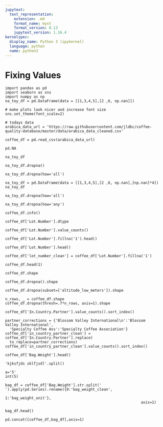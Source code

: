 ```yaml
---
jupytext:
  text_representation:
    extension: .md
    format_name: myst
    format_version: 0.13
    jupytext_version: 1.16.4
kernelspec:
  display_name: Python 3 (ipykernel)
  language: python
  name: python3
---
```


# Fixing Values

```{code-cell} ipython3
import pandas as pd
import seaborn as sns
import numpy as np 
na_toy_df = pd.DataFrame(data = [[1,3,4,5],[2 ,6, np.nan]])

# make plots look nicer and increase font size
sns.set_theme(font_scale=2)

# todays data
arabica_data_url = 'https://raw.githubusercontent.com/jldbc/coffee-quality-database/master/data/arabica_data_cleaned.csv'

coffee_df = pd.read_csv(arabica_data_url)
```

```{code-cell} ipython3
pd.NA
```

```{code-cell} ipython3
na_toy_df
```

```{code-cell} ipython3
na_toy_df.dropna()
```

```{code-cell} ipython3
na_toy_df.dropna(how='all')
```

```{code-cell} ipython3
na_toy_df = pd.DataFrame(data = [[1,3,4,5],[2 ,6, np.nan],[np.nan]*4])
na_toy_df
```

```{code-cell} ipython3
na_toy_df.dropna(how='all')
```

```{code-cell} ipython3
na_toy_df.dropna(how='any')
```

```{code-cell} ipython3
coffee_df.info()
```

```{code-cell} ipython3
coffee_df['Lot.Number'].dtype
```

```{code-cell} ipython3
coffee_df['Lot.Number'].value_counts()
```

```{code-cell} ipython3
coffee_df['Lot.Number'].fillna('1').head()
```

```{code-cell} ipython3
coffee_df['Lot.Number'].head()
```

```{code-cell} ipython3
coffee_df['lot_number_clean'] = coffee_df['Lot.Number'].fillna('1')
```

```{code-cell} ipython3
coffee_df.head(1)
```

```{code-cell} ipython3
coffee_df.shape
```

```{code-cell} ipython3
coffee_df.dropna().shape
```

```{code-cell} ipython3
coffee_df.dropna(subset=['altitude_low_meters']).shape
```

```{code-cell} ipython3
n_rows, _ = coffee_df.shape
coffee_df.dropna(thresh=.7*n_rows, axis=1).shape
```

```{code-cell} ipython3
coffee_df['In.Country.Partner'].value_counts().sort_index()
```

```{code-cell} ipython3
partner_corrections = {'Blossom Valley International\n':'Blossom Valley International',
  'Specialty Coffee Ass':'Specialty Coffee Association'}
coffee_df['in_country_partner_clean'] = coffee_df['In.Country.Partner'].replace(
  to_replace=partner_corrections)
coffee_df['in_country_partner_clean'].value_counts().sort_index()
```

```{code-cell} ipython3
coffee_df['Bag.Weight'].head()
```

```{code-cell} ipython3
'kjksfjds sklfjsdl'.split()
```

```{code-cell} ipython3
a='5'
int(5)
```

```{code-cell} ipython3
bag_df = coffee_df['Bag.Weight'].str.split(' ').apply(pd.Series).rename({0:'bag_weight_clean',
                                                                1:'bag_weight_unit'},
                                                              axis=1)
```

```{code-cell} ipython3
bag_df.head()
```

```{code-cell} ipython3
pd.concat([coffee_df,bag_df],axis=1)
```

```{code-cell} ipython3

```
